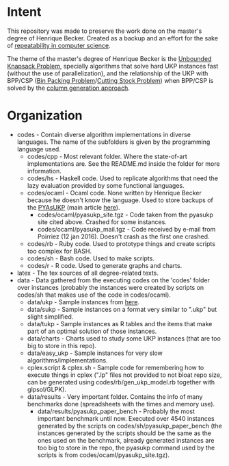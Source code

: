 # Intent

This repository was made to preserve the work done on the master's degree of Henrique Becker. Created as a backup and an effort for the sake of [repeatability in computer science](http://reproducibility.cs.arizona.edu/). 

The theme of the master's degree of Henrique Becker is the [Unbounded Knapsack Problem](https://en.wikipedia.org/wiki/Knapsack_problem#Unbounded_knapsack_problem), specially algorithms that solve hard UKP instances fast (without the use of parallelization), and the relationship of the UKP with BPP/CSP ([Bin Packing Problem](https://en.wikipedia.org/wiki/Bin_packing_problem/)/[Cutting Stock Problem](https://en.wikipedia.org/wiki/Cutting_stock_problem)) when BPP/CSP is solved by the [column generation approach](http://www.jstor.org/stable/167051).

# Organization

* codes - Contain diverse algorithm implementations in diverse languages. The name of the subfolders is given by the programming language used.
  * codes/cpp - Most relevant folder. Where the state-of-art implementations are. See the README.md inside the folder for more information.
  * codes/hs - Haskell code. Used to replicate algorithms that need the lazy evaluation provided by some functional languages.
  * codes/ocaml - Ocaml code. None written by Henrique Becker because he doesn't know the language. Used to store backups of the [PYAsUKP](http://download.gna.org/pyasukp/) (main article [here](http://www.sciencedirect.com/science/article/pii/S1572528608000686)).
    * codes/ocaml/pyasukp_site.tgz - Code taken from the pyasukp site cited above. Crashed for some instances.
    * codes/ocaml/pyasukp_mail.tgz - Code received by e-mail from Poirriez (12 jan 2016). Doesn't crash as the first one crashed.
  * codes/rb - Ruby code. Used to prototype things and create scripts too complex for BASH.
  * codes/sh - Bash code. Used to make scripts.
  * codes/r - R code. Used to generate graphs and charts.
* latex - The tex sources of all degree-related texts.
* data - Data gathered from the executing codes on the 'codes' folder over instances (probably the instances were created by scripts on codes/sh that makes use of the code in codes/ocaml).
  * data/ukp - Sample instances from [here](http://download.gna.org/pyasukp/pyasukpbench.html#toc1).
  * data/sukp - Sample instances on a format very similar to ".ukp" but slight simplified.
  * data/tukp - Sample instances as R tables and the items that make part of an optimal solution of those instances.
  * data/charts - Charts used to study some UKP instances (that are too big to store in this repo).
  * data/easy_ukp - Sample instances for very slow algorithms/implementations.
  * cplex.script & cplex.sh - Sample code for remembering how to execute things in cplex (".lp" files not provided to not bloat repo size, can be generated using codes/rb/gen\_ukp\_model.rb together with glpsol/GLPK).
  * data/results - Very important folder. Contains the info of many benchmarks done (spreadsheets with the times and memory use).
    * data/results/pyasukp\_paper\_bench - Probably the most important benchmark until now. Executed over 4540 instances generated by the scripts on codes/sh/pyasukp\_paper\_bench (the instances generated by the scripts should be the same as the ones used on the benchmark, already generated instances are too big to store in the repo, the pyasukp command used by the scripts is from codes/ocaml/pyasukp\_site.tgz).

